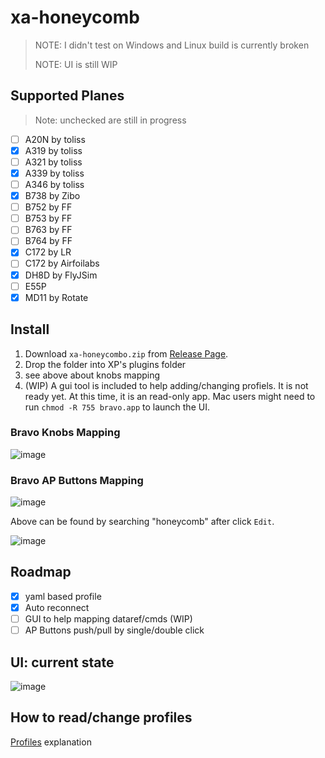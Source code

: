 # xa-honeycomb

>NOTE: I didn't test on Windows and Linux build is currently broken
>
>NOTE: UI is still WIP

## Supported Planes
> Note: unchecked are still in progress

- [ ] A20N by toliss
- [x] A319 by toliss
- [ ] A321 by toliss
- [x] A339 by toliss
- [ ] A346 by toliss
- [x] B738 by Zibo
- [ ] B752 by FF
- [ ] B753 by FF
- [ ] B763 by FF
- [ ] B764 by FF
- [x] C172 by LR
- [ ] C172 by Airfoilabs
- [x] DH8D by FlyJSim
- [ ] E55P
- [x] MD11 by Rotate

## Install

1. Download `xa-honeycombo.zip` from [Release Page](https://github.com/xairline/xa-honeycomb/releases/latest).
2. Drop the folder into XP's plugins folder
3. see above about knobs mapping
4. (WIP) A gui tool is included to help adding/changing profiels. It is not ready yet. At this time, it is an read-only app. Mac users might need to run `chmod -R 755 bravo.app` to launch the UI.

### Bravo Knobs Mapping
![image](https://github.com/user-attachments/assets/99477be6-2e40-4dc4-b57d-605c3d7457a0)

### Bravo AP Buttons Mapping
![image](https://github.com/user-attachments/assets/922bff1a-9255-4245-ab5c-fc93d8604262)


Above can be found by searching "honeycomb" after click `Edit`.


![image](https://github.com/user-attachments/assets/b0397f82-d074-4b14-aded-793a9c272b66)

## Roadmap
- [x] yaml based profile
- [x] Auto reconnect 
- [ ] GUI to help mapping dataref/cmds (WIP)
- [ ] AP Buttons push/pull by single/double click

## UI: current state

![image](https://github.com/user-attachments/assets/e787f605-ece9-4dc1-9dae-4f2d1ac7c4f9)

## How to read/change profiles
[Profiles](./PROFILES.md) explanation
